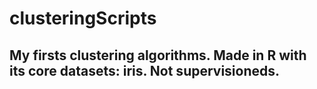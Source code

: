 # clusteringScripts
## My firsts clustering algorithms. Made in R with its core datasets: iris. Not supervisioneds.
